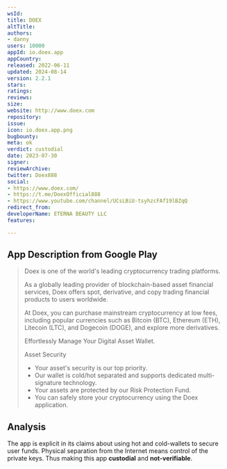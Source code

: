 ```yaml
---
wsId: 
title: DOEX
altTitle: 
authors:
- danny
users: 10000
appId: io.doex.app
appCountry: 
released: 2022-06-11
updated: 2024-08-14
version: 2.2.1
stars: 
ratings: 
reviews: 
size: 
website: http://www.doex.com
repository: 
issue: 
icon: io.doex.app.png
bugbounty: 
meta: ok
verdict: custodial
date: 2023-07-30
signer: 
reviewArchive: 
twitter: Doex888
social:
- https://www.doex.com/
- https://t.me/DoexOfficial888
- https://www.youtube.com/channel/UCsLBiU-tsyhzcFAf19lBZqQ
redirect_from: 
developerName: ETERNA BEAUTY LLC
features: 

---
```


## App Description from Google Play

> Doex is one of the world's leading cryptocurrency trading platforms.
>
> As a globally leading provider of blockchain-based asset financial services, Doex offers spot, derivative, and copy trading financial products to users worldwide.
>
> At Doex, you can purchase mainstream cryptocurrency at low fees, including popular currencies such as Bitcoin (BTC), Ethereum (ETH), Litecoin (LTC), and Dogecoin (DOGE), and explore more derivatives.
>
> Effortlessly Manage Your Digital Asset Wallet.
> 
> Asset Security
> 
> - Your asset's security is our top priority.
> - Our wallet is cold/hot separated and supports dedicated multi-signature technology.
> - Your assets are protected by our Risk Protection Fund.
> - You can safely store your cryptocurrency using the Doex application.

## Analysis 

The app is explicit in its claims about using hot and cold-wallets to secure user funds. Physical separation from the Internet means control of the private keys. Thus making this app **custodial** and **not-verifiable**.